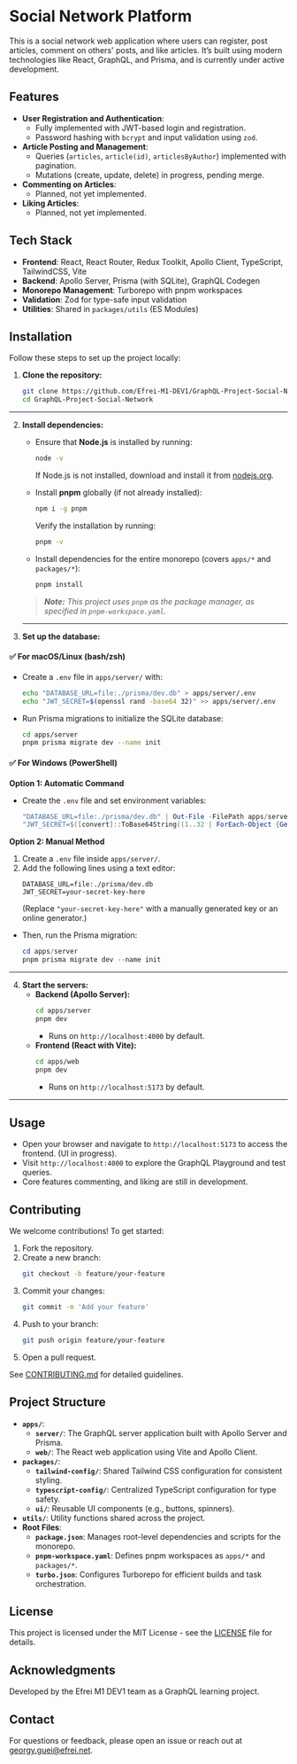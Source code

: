 # Social Network Platform

This is a social network web application where users can register, post articles, comment on others' posts, and like articles. It’s built using modern technologies like React, GraphQL, and Prisma, and is currently under active development.

## Features

- **User Registration and Authentication**:  
    - Fully implemented with JWT-based login and registration.
    - Password hashing with `bcrypt` and input validation using `zod`.
- **Article Posting and Management**:  
    - Queries (`articles`, `article(id)`, `articlesByAuthor`) implemented with pagination.
    - Mutations (create, update, delete) in progress, pending merge.
- **Commenting on Articles**:  
    - Planned, not yet implemented.
- **Liking Articles**:  
    - Planned, not yet implemented.

## Tech Stack

- **Frontend**: React, React Router, Redux Toolkit, Apollo Client, TypeScript, TailwindCSS, Vite
- **Backend**: Apollo Server, Prisma (with SQLite), GraphQL Codegen
- **Monorepo Management**: Turborepo with pnpm workspaces
- **Validation**: Zod for type-safe input validation
- **Utilities**: Shared in `packages/utils` (ES Modules)

## Installation

Follow these steps to set up the project locally:

1. **Clone the repository:**
    ```bash
    git clone https://github.com/Efrei-M1-DEV1/GraphQL-Project-Social-Network.git
    cd GraphQL-Project-Social-Network
    ```
---
2. **Install dependencies:**
    - Ensure that **Node.js** is installed by running:
        ```bash
        node -v
        ```
      If Node.js is not installed, download and install it from [nodejs.org](https://nodejs.org/).

    - Install **pnpm** globally (if not already installed):
        ```bash
        npm i -g pnpm
        ```
      Verify the installation by running:
        ```bash
        pnpm -v
        ```

    - Install dependencies for the entire monorepo (covers `apps/*` and `packages/*`):
        ```bash
        pnpm install
        ```
    > ***Note:** This project uses `pnpm` as the package manager, as specified in `pnpm-workspace.yaml`.*

    ---
3. **Set up the database:**

#### ✅ For macOS/Linux (bash/zsh)
- Create a `.env` file in `apps/server/` with:  
    ```bash 
    echo "DATABASE_URL=file:./prisma/dev.db" > apps/server/.env
    echo "JWT_SECRET=$(openssl rand -base64 32)" >> apps/server/.env
    ```
- Run Prisma migrations to initialize the SQLite database:
    ```bash
    cd apps/server
    pnpm prisma migrate dev --name init
    ```

#### ✅ For Windows (PowerShell)
**Option 1: Automatic Command**
- Create the `.env` file and set environment variables:
    ```powershell
    "DATABASE_URL=file:./prisma/dev.db" | Out-File -FilePath apps/server/.env
    "JWT_SECRET=$([convert]::ToBase64String((1..32 | ForEach-Object {Get-Random -Minimum 0 -Maximum 256})))" | Out-File -Append -FilePath apps/server/.env
    ```
    
**Option 2: Manual Method**
1. Create a `.env` file inside `apps/server/`.  
2. Add the following lines using a text editor:
    ```
    DATABASE_URL=file:./prisma/dev.db
    JWT_SECRET=your-secret-key-here
    ```
   (Replace `"your-secret-key-here"` with a manually generated key or an online generator.)

- Then, run the Prisma migration:
    ```powershell
    cd apps/server
    pnpm prisma migrate dev --name init
    ```

---

4. **Start the servers:**
    - **Backend (Apollo Server):**
        ```bash
        cd apps/server
        pnpm dev
        ```
      - Runs on `http://localhost:4000` by default.
    - **Frontend (React with Vite):**
        ```bash
        cd apps/web
        pnpm dev
        ```
      - Runs on `http://localhost:5173` by default.
---        

## Usage

- Open your browser and navigate to `http://localhost:5173` to access the frontend. (UI in progress).
- Visit `http://localhost:4000` to explore the GraphQL Playground and test queries.
- Core features commenting, and liking are still in development.

## Contributing

We welcome contributions! To get started:

1. Fork the repository.
2. Create a new branch:
    ```bash
    git checkout -b feature/your-feature
    ```
3. Commit your changes:
    ```bash
    git commit -m 'Add your feature'
    ```
4. Push to your branch:
    ```bash
    git push origin feature/your-feature
    ```
5. Open a pull request.

See [CONTRIBUTING.md](CONTRIBUTING.md) for detailed guidelines.

## Project Structure

- **`apps/`**:  
    - **`server/`**: The GraphQL server application built with Apollo Server and Prisma.  
    - **`web/`**: The React web application using Vite and Apollo Client.  
- **`packages/`**:  
    - **`tailwind-config/`**: Shared Tailwind CSS configuration for consistent styling.  
    - **`typescript-config/`**: Centralized TypeScript configuration for type safety.  
    - **`ui/`**: Reusable UI components (e.g., buttons, spinners).  
- **`utils/`**: Utility functions shared across the project.  
- **Root Files**:  
    - **`package.json`**: Manages root-level dependencies and scripts for the monorepo.  
    - **`pnpm-workspace.yaml`**: Defines pnpm workspaces as `apps/*` and `packages/*`.  
    - **`turbo.json`**: Configures Turborepo for efficient builds and task orchestration.

## License

This project is licensed under the MIT License - see the [LICENSE](LICENSE) file for details.

## Acknowledgments

Developed by the Efrei M1 DEV1 team as a GraphQL learning project.

## Contact

For questions or feedback, please open an issue or reach out at [georgy.guei@efrei.net](mailto:georgy.guei@efrei.net).
